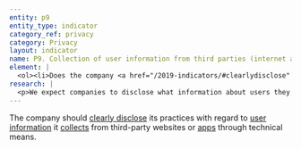 ```yaml
---
entity: p9
entity_type: indicator
category_ref: privacy
category: Privacy
layout: indicator
name: P9. Collection of user information from third parties (internet and mobile ecosystem companies)
element: | 
  <ol><li>Does the company <a href="/2019-indicators/#clearlydisclose" target="_blank" rel="noopener">clearly disclose</a> what user information it collects from third-party websites through technical means?</li><li>Does the company clearly explain how it collects user information from third parties through technical means?</li><li>Does the company <a href="/2019-indicators/#clearlydisclose" target="_blank" rel="noopener">clearly disclose</a> its purpose for collecting <a href="/2019-indicators/#userinformation" target="_blank" rel="noopener">user information</a> from third parties through technical means?</li><li>Does the company <a href="/2019-indicators/#clearlydisclose" target="_blank" rel="noopener">clearly disclose</a> how long it retains the <a href="/2019-indicators/#userinformation" target="_blank" rel="noopener">user information</a> it collects from third parties through technical means?</li><li>Does the company <a href="/2019-indicators/#clearlydisclose" target="_blank" rel="noopener">clearly disclose</a> that it respects <a href="/2019-indicators/#usergeneratedsignals" target="_blank" rel="noopener">user-generated signals</a> to opt-out of data collection?</li></ol>
research: | 
  <p>We expect companies to disclose what information about users they collect from third parties, which in this case typically means information collected from third-party websites or apps through technical means, for instance through cookies, plug-ins, or widgets.Company disclosure of these practices helps users understand if and how their activities are being tracked by companies even when they are not on a host company&rsquo;s website or are a user of a particular service or platform.</p><p><strong>Potential sources:</strong></p><ul><li>Company privacy policy</li><li>Company policy on third parties</li></ul>
---
```

The company should [clearly disclose](/2019-indicators/#clearlydisclose) its practices with regard to [user information](/2019-indicators/#userinformation) it [collects](/2019-indicators/#collect) from third-party websites or [apps](/2019-indicators/#app) through technical means.